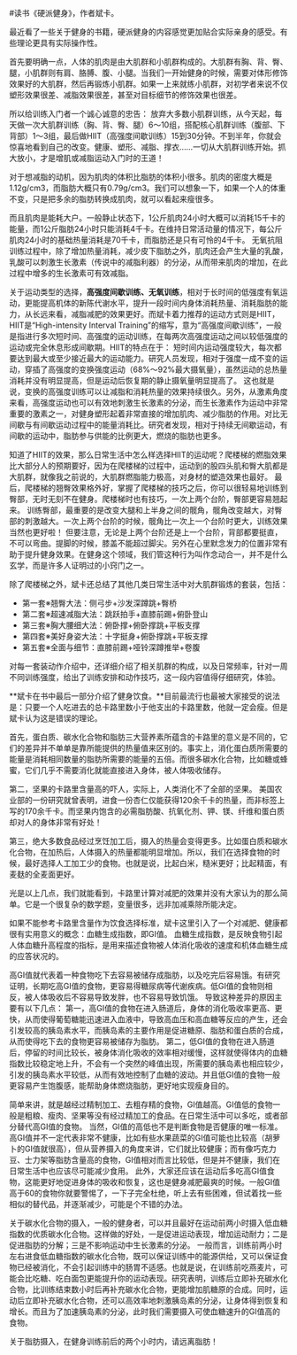 \#读书《硬派健身》，作者斌卡。

最近看了一些关于健身的书籍，硬派健身的内容感觉更加贴合实际亲身的感受。有些理论更具有实际操作性。

首先要明确一点，人体的肌肉是由大肌群和小肌群构成的。大肌群有胸、背、臀、腿，小肌群则有肩、胳膊、腹、小腿。当我们一开始健身的时候，需要对体形修饰效果好的大肌群，然后再锻炼小肌群。如果一上来就练小肌群，对初学者来说不仅塑形效果很差、减脂效果很差，甚至对目标细节的修饰效果也很差。

所以给训练入门者一个诚心诚意的忠告： 放弃大多数小肌群训练，从今天起，每天做一次大肌群训练（胸、背、臀、腿）6～10组，搭配核心肌群训练（腹部、下背部）1～3组，最后做HIIT（高强度间歇训练）15到30分钟。不到半年，你就会惊喜地看到自己的改变。健康、塑形、减脂、撑衣……一切从大肌群训练开始。抓大放小，才是增肌或减脂运动入门时的王道！

对于想减脂的动机，因为肌肉的体积比脂肪的体积小很多。肌肉的密度大概是1.12g/cm3，而脂肪大概只有0.79g/cm3。我们可以想象一下，如果一个人的体重不变，只是把多余的脂肪转换成肌肉，就可以看起来瘦很多。

而且肌肉是能耗大户。一般静止状态下，1公斤肌肉24小时大概可以消耗15千卡的能量，而1公斤脂肪24小时只能消耗4千卡。在维持日常活动量的情况下，每公斤肌肉24小时的基础热量消耗是70千卡，而脂肪还是只有可怜的4千卡。 无氧抗阻训练过程中，除了增加热量消耗，减少皮下脂肪之外，肌肉还会产生大量的乳酸，乳酸可以刺激生长激素（传说中的减脂利器）的分泌，从而带来肌肉的增加，在此过程中增多的生长激素可有效减脂。

关于运动类型的选择，**高强度间歇训练、无氧训练**，相对于长时间的低强度有氧运动，更能提高机体的新陈代谢水平，提升一段时间内身体消耗热量、消耗脂肪的能力，从长远来看，减脂减肥的效果更好。而斌卡着力推荐的运动方式则是HIIT，HIIT是“High-intensity Interval Training”的缩写，意为“高强度间歇训练”，一般是指进行多次短时间、高强度的运动训练，在每两次高强度运动之间以较低强度的运动或完全休息形成间歇期。HIIT的特点在于： 短时间内运动强度较大，每次都要达到最大或至少接近最大的运动能力。研究人员发现，相对于强度一成不变的运动，穿插了高强度的变换强度运动（68%～92%最大摄氧量），虽然运动的总热量消耗并没有明显提高，但是运动后恢复期的静止摄氧量明显提高了。 这也就是说，变换的高强度训练可以让减脂和消耗热量的效果持续很久。另外，从激素角度来看，高强度运动也可以有效地刺激生长激素的分泌，而生长激素作为运动中非常重要的激素之一，对健身塑形起着非常直接的增加肌肉、减少脂肪的作用。对比无间歇与有间歇运动过程中的能量消耗比。研究者发现，相对于持续无间歇运动，有间歇的运动中，脂肪参与供能的比例更大，燃烧的脂肪也更多。

知道了HIIT的效果，那么日常生活中怎么样选择HIIT的运动呢？爬楼梯的燃脂效果比大部分人的预期要好，因为在爬楼梯的过程中，运动到的股四头肌和臀大肌都是大肌群，就像我之前说的，大肌群燃脂能力极高，对身材的塑造效果也最好。 最后，爬楼梯的翘臀效果格外好，掌握了爬楼梯的技巧之后，你可以很轻易地训练到臀部，无时无刻不在健身。爬楼梯时也有技巧，一次上两个台阶，臀部更容易翘起来。 训练臀部，最重要的是改变大腿和上半身之间的髋角，髋角改变越大，对臀部的刺激越大。一次上两个台阶的时候，髋角比一次上一个台阶时更大，训练效果当然也更好啦！ 但要注意，无论是上两个台阶还是上一个台阶，背部都要挺直，不可以弯曲。提脚的时候，膝盖不能超过脚尖。另外在心里默念发力的位置非常有助于提升健身效果。在健身这个领域，我们管这种行为叫作念动合一，并不是什么玄学，而是许多人证明过的小窍门之一。

除了爬楼梯之外，斌卡还总结了其他几类日常生活中对大肌群锻炼的套装，包括：

- 第一套※翘臀大法：侧弓步+沙发深蹲跳+臀桥
- 第二套※超速减脂大法：跳跃拍手+直膝前踢+俯卧登山
- 第三套※胸大腰细大法：俯卧撑+俯卧撑跳+平板支撑
- 第四套※美好身姿大法：十字挺身+俯卧撑跳+平板支撑
- 第五套※全面与细节：直膝前踢+哑铃深蹲推举+卷腹

对每一套装动作介绍中，还详细介绍了相关肌群的构成，以及日常频率，针对一周不同训练强度，给出了训练安排和动作技巧，这一段内容值得仔细研究，体验。

**斌卡在书中最后一部分介绍了健身饮食。**目前最流行也最被大家接受的说法是：只要一个人吃进去的总卡路里数小于他支出的卡路里数，他就一定会瘦。但是斌卡认为这是错误的理论。

首先，蛋白质、碳水化合物和脂肪三大营养素所蕴含的卡路里的意义是不同的，它们的差异并不单单是靠所能提供的热量值来区别的。事实上，消化蛋白质所需要的能量是消耗相同数量的脂肪所需要的能量的五倍。而很多碳水化合物，比如糖或蜂蜜，它们几乎不需要消化就能直接进入身体，被人体吸收储存。

第二，坚果的卡路里含量高的吓人，实际上，人类消化不了全部的坚果。 美国农业部的一份研究就曾表明，进食一份杏仁仅能获得120余千卡的热量，而非标签上写的170余千卡。而坚果内饱含的必需脂肪酸、抗氧化剂、钾、镁、纤维和蛋白质却对人的身体非常有好处！

第三，绝大多数食品经过烹饪加工后，摄入的热量会变得更多。比如蛋白质和碳水化合物，在加热后，人体摄入的热量都能明显增加。所以，我们在选择食物的时候，最好选择人工加工少的食物。也就是说，比起白米，糙米更好；比起精面，有麦麸的全麦面更好。

光是以上几点，我们就能看到，卡路里计算对减肥的效果并没有大家认为的那么简单。它是一个很复杂的数学题，变量很多，远非加减乘除所能决定。

如果不能参考卡路里含量作为饮食选择标准，斌卡这里引入了一个对减肥、健康都很有实用意义的概念：血糖生成指数，即GI值。 血糖生成指数，是反映食物引起人体血糖升高程度的指标，是用来描述食物被人体消化吸收的速度和机体血糖生成的应答状况的。

高GI值就代表着一种食物吃下去容易被储存成脂肪，以及吃完后容易饿。有研究证明，长期吃高GI值的食物，更容易得糖尿病等代谢疾病。低GI值的食物则相反，被人体吸收后不容易导致发胖，也不容易导致饥饿。 导致这种差异的原因主要有以下几点： 第一，高GI值的食物在进入肠道后，身体的消化吸收率更高、更快，从而使得葡萄糖能迅速进入血液中，导致高血压和高血糖等反应的产生，还会引发较高的胰岛素水平，而胰岛素的主要作用是促进糖原、脂肪和蛋白质的合成，从而使得吃下去的食物更容易被储存为脂肪。 第二，低GI值的食物在进入肠道后，停留的时间比较长，被身体消化吸收的效率相对缓慢，这样就使得体内的血糖指数比较稳定地上升，不会有一个突然的峰值出现，所需要的胰岛素也相应较少，引发的胰岛素水平较低，从而有效地控制了血糖的波动。并且低GI值的食物一般更容易产生饱腹感，能帮助身体燃烧脂肪，更好地实现瘦身目的。

简单来讲，就是越经过精制加工、去粗存精的食物，GI值越高。GI值低的食物一般是粗粮、瘦肉、坚果等没有经过精加工的食品。在日常生活中可以多吃，或者部分替代高GI值的食物。 当然，GI值的高低也不是判断食物是否健康的唯一标准。高GI值并不一定代表非常不健康，比如有些水果蔬菜的GI值可能也比较高（胡萝卜的GI值就很高），但从营养摄入的角度来讲，它们就比较健康；而有像巧克力豆、士力架等脂肪含量高的食物，GI值相对而言比较低，但是并不健康，我们在日常生活中也应该尽可能减少食用。 此外，大家还应该在运动后多吃高GI值食物，这能更好地促进身体的吸收和恢复，这也是健身减肥最爽的时候。一般GI值高于60的食物你就要警惕了，一下子完全杜绝，听上去有些困难，但试着找一些相似的替代品，并逐渐减少，可能是个不错的办法。

关于碳水化合物的摄入，一般的健身者，可以并且最好在运动前两小时摄入低血糖指数的优质碳水化合物。这样做的好处，一是促进运动表现，增加运动耐力；二是促进脂肪的分解；三是不影响运动中生长激素的分泌。 一般而言，训练前两小时左右进食低血糖指数的碳水化合物，既可以保证训练中的能源供给，又可以保证食物已经被消化，不会引起训练中的肠胃不适感。也就是说，在训练前吃燕麦片，可能会比吃糖、吃白面包更能提升你的运动表现。研究表明，训练后立即补充碳水化合物，比训练结束数小时后再补充碳水化合物，更能增加肌糖原的合成。同时，运动后立即补充碳水化合物，还可以高效率地刺激胰岛素的分泌，让身体得到恢复和增长。而且为了加速胰岛素的分泌，此时我们需要摄入可使血糖速升的GI值高的食物。

关于脂肪摄入，在健身训练前后的两个小时内，请远离脂肪！